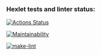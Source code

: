 ### Hexlet tests and linter status:

[![Actions Status](https://github.com/Olia-tsk/php-project-57/actions/workflows/hexlet-check.yml/badge.svg)](https://github.com/Olia-tsk/php-project-57/actions)

[![Maintainability](https://qlty.sh/badges/e3068e15-c8f9-4966-888e-f495ca410024/maintainability.svg)](https://qlty.sh/gh/Olia-tsk/projects/php-project-57)

[![make-lint](https://github.com/Olia-tsk/php-project-57/actions/workflows/make-lint.yml/badge.svg)](https://github.com/Olia-tsk/php-project-57/actions/workflows/make-lint.yml)
